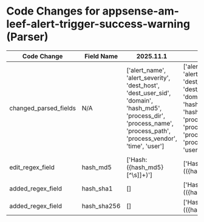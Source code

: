 # Code Changes for appsense-am-leef-alert-trigger-success-warning (Parser)

| Code Change | Field Name | 2025.11.1 | 2025.12.1 |
|-------------|------------|-----------|------------|
| changed_parsed_fields | N/A | ['alert_name', 'alert_severity', 'dest_host', 'dest_user_sid', 'domain', 'hash_md5', 'process_dir', 'process_name', 'process_path', 'process_vendor', 'time', 'user'] | ['alert_name', 'alert_severity', 'dest_host', 'dest_user_sid', 'domain', 'hash_md5', 'hash_sha1', 'hash_sha256', 'process_dir', 'process_name', 'process_path', 'process_vendor', 'time', 'user'] |
| edit_regex_field | hash_md5 | ['Hash:({hash_md5}[^\s\]]+)'] | ['Hash:(({hash_sha256}\w{64})|({hash_sha1}\w{40})|({hash_md5}\w{32}))'] |
| added_regex_field | hash_sha1 | [] | ['Hash:(({hash_sha256}\w{64})|({hash_sha1}\w{40})|({hash_md5}\w{32}))'] |
| added_regex_field | hash_sha256 | [] | ['Hash:(({hash_sha256}\w{64})|({hash_sha1}\w{40})|({hash_md5}\w{32}))'] |